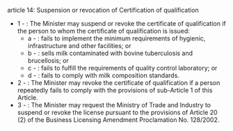 article 14: Suspension or revocation of Certification of qualification

<ul>
			<li>1 - : The Minister may suspend or revoke the certificate of qualification if the person to whom the certificate of qualification is issued:<ul>
						<li>a - : fails to implement the minimum requirements of hygienic, infrastructure and other facilities; or<ul>
						</ul></li>						<li>b - : sells milk contaminated with bovine tuberculosis and brucellosis; or<ul>
						</ul></li>						<li>c - : fails to fulfill the requirements of quality control laboratory; or<ul>
						</ul></li>						<li>d - : fails to comply with milk composition standards.<ul>
						</ul></li>			</ul></li>			<li>2 - : The Minister may revoke the certificate of qualification if a person repeatedly fails to comply with the provisions of sub-Article 1 of this Article.<ul>
			</ul></li>			<li>3 - : The Minister may request the Ministry of Trade and Industry to suspend or revoke the license pursuant to the provisions of Article 20 (2) of the Business Licensing Amendment Proclamation No. 128&#x2F;2002.<ul>
			</ul></li></ul>